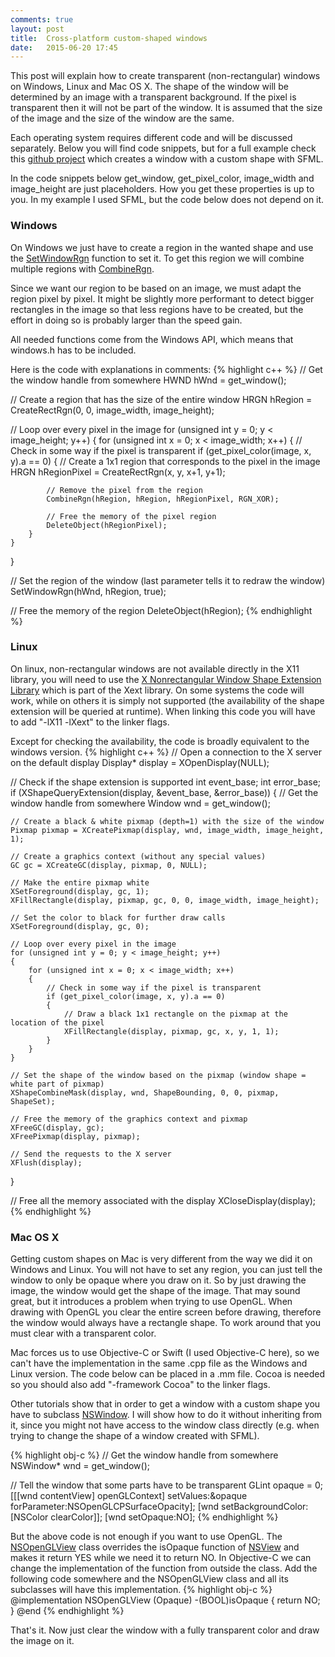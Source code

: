 ```yaml
---
comments: true
layout: post
title:  Cross-platform custom-shaped windows
date:   2015-06-20 17:45
---
```

This post will explain how to create transparent (non-rectangular) windows on Windows, Linux and Mac OS X. The shape of the window will be determined by an image with a transparent background. If the pixel is transparent then it will not be part of the window. It is assumed that the size of the image and the size of the window are the same.

Each operating system requires different code and will be discussed separately. Below you will find code snippets, but for a full example check this [github project](https://github.com/texus/TransparentWindows) which creates a window with a custom shape with SFML.
<!--more-->

In the code snippets below get_window, get_pixel_color, image_width and image_height are just placeholders. How you get these properties is up to you. In my example I used SFML, but the code below does not depend on it.

### Windows
On Windows we just have to create a region in the wanted shape and use the [SetWindowRgn](https://msdn.microsoft.com/en-us/library/aa930600.aspx) function to set it. To get this region we will combine multiple regions with [CombineRgn](https://msdn.microsoft.com/en-us/library/aa922002.aspx).

Since we want our region to be based on an image, we must adapt the region pixel by pixel. It might be slightly more performant to detect bigger rectangles in the image so that less regions have to be created, but the effort in doing so is probably larger than the speed gain.

All needed functions come from the Windows API, which means that windows.h has to be included.

Here is the code with explanations in comments:
{% highlight c++ %}
// Get the window handle from somewhere
HWND hWnd = get_window();

// Create a region that has the size of the entire window
HRGN hRegion = CreateRectRgn(0, 0, image_width, image_height);

// Loop over every pixel in the image
for (unsigned int y = 0; y < image_height; y++)
{
    for (unsigned int x = 0; x < image_width; x++)
    {
        // Check in some way if the pixel is transparent
        if (get_pixel_color(image, x, y).a == 0)
        {
            // Create a 1x1 region that corresponds to the pixel in the image
            HRGN hRegionPixel = CreateRectRgn(x, y, x+1, y+1);

            // Remove the pixel from the region
            CombineRgn(hRegion, hRegion, hRegionPixel, RGN_XOR);

            // Free the memory of the pixel region
            DeleteObject(hRegionPixel);
        }
    }
}

// Set the region of the window (last parameter tells it to redraw the window)
SetWindowRgn(hWnd, hRegion, true);

// Free the memory of the region
DeleteObject(hRegion);
{% endhighlight %}

### Linux
On linux, non-rectangular windows are not available directly in the X11 library, you will need to use the [X Nonrectangular Window Shape Extension Library](http://www.x.org/releases/X11R7.6/doc/libXext/shapelib.html) which is part of the Xext library. On some systems the code will work, while on others it is simply not supported (the availability of the shape extension will be queried at runtime). When linking this code you will have to add "-lX11 -lXext" to the linker flags.

Except for checking the availability, the code is broadly equivalent to the windows version.
{% highlight c++ %}
// Open a connection to the X server on the default display
Display* display = XOpenDisplay(NULL);

// Check if the shape extension is supported
int event_base;
int error_base;
if (XShapeQueryExtension(display, &event_base, &error_base))
{
    // Get the window handle from somewhere
    Window wnd = get_window();

    // Create a black & white pixmap (depth=1) with the size of the window
    Pixmap pixmap = XCreatePixmap(display, wnd, image_width, image_height, 1);

    // Create a graphics context (without any special values)
    GC gc = XCreateGC(display, pixmap, 0, NULL);

    // Make the entire pixmap white
    XSetForeground(display, gc, 1);
    XFillRectangle(display, pixmap, gc, 0, 0, image_width, image_height);

    // Set the color to black for further draw calls
    XSetForeground(display, gc, 0);

    // Loop over every pixel in the image
    for (unsigned int y = 0; y < image_height; y++)
    {
        for (unsigned int x = 0; x < image_width; x++)
        {
            // Check in some way if the pixel is transparent
            if (get_pixel_color(image, x, y).a == 0)
            {
                // Draw a black 1x1 rectangle on the pixmap at the location of the pixel
                XFillRectangle(display, pixmap, gc, x, y, 1, 1);
            }
        }
    }

    // Set the shape of the window based on the pixmap (window shape = white part of pixmap)
    XShapeCombineMask(display, wnd, ShapeBounding, 0, 0, pixmap, ShapeSet);

    // Free the memory of the graphics context and pixmap
    XFreeGC(display, gc);
    XFreePixmap(display, pixmap);

    // Send the requests to the X server
    XFlush(display);
}

// Free all the memory associated with the display
XCloseDisplay(display);
{% endhighlight %}

### Mac OS X
Getting custom shapes on Mac is very different from the way we did it on Windows and Linux. You will not have to set any region, you can just tell the window to only be opaque where you draw on it. So by just drawing the image, the window would get the shape of the image. That may sound great, but it introduces a problem when trying to use OpenGL. When drawing with OpenGL you clear the entire screen before drawing, therefore the window would always have a rectangle shape. To work around that you must clear with a transparent color.

Mac forces us to use Objective-C or Swift (I used Objective-C here), so we can't have the implementation in the same .cpp file as the Windows and Linux version. The code below can be placed in a .mm file. Cocoa is needed so you should also add "-framework Cocoa" to the linker flags.

Other tutorials show that in order to get a window with a custom shape you have to subclass [NSWindow](https://developer.apple.com/library/mac/documentation/Cocoa/Reference/ApplicationKit/Classes/NSWindow_Class/). I will show how to do it without inheriting from it, since you might not have access to the window class directly (e.g. when trying to change the shape of a window created with SFML).

{% highlight obj-c %}
// Get the window handle from somewhere
NSWindow* wnd = get_window();

// Tell the window that some parts have to be transparent
GLint opaque = 0;
[[[wnd contentView] openGLContext] setValues:&opaque forParameter:NSOpenGLCPSurfaceOpacity];
[wnd setBackgroundColor:[NSColor clearColor]];
[wnd setOpaque:NO];
{% endhighlight %}

But the above code is not enough if you want to use OpenGL. The [NSOpenGLView](https://developer.apple.com/library/mac/documentation/Cocoa/Reference/ApplicationKit/Classes/NSOpenGLView_Class/index.html) class overrides the isOpaque function of [NSView](https://developer.apple.com/library/mac/documentation/Cocoa/Reference/ApplicationKit/Classes/NSView_Class/index.html) and makes it return YES while we need it to return NO. In Objective-C we can change the implementation of the function from outside the class. Add the following code somewhere and the NSOpenGLView class and all its subclasses will have this implementation. 
{% highlight obj-c %}
@implementation NSOpenGLView (Opaque)
-(BOOL)isOpaque {
    return NO;
}
@end
{% endhighlight %}

That's it. Now just clear the window with a fully transparent color and draw the image on it.
